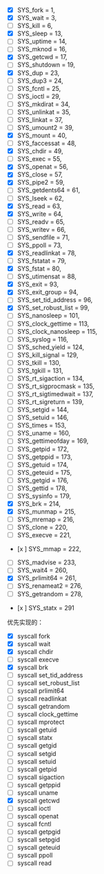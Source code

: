 - [x] SYS_fork = 1,
- [x] SYS_wait = 3,
- [ ] SYS_kill = 6,
- [x] SYS_sleep = 13,
- [ ] SYS_uptime = 14,
- [ ] SYS_mknod = 16,
- [x] SYS_getcwd = 17,
- [ ] SYS_shutdown = 19,
- [x] SYS_dup = 23,
- [ ] SYS_dup3 = 24,
- [ ] SYS_fcntl = 25,
- [ ] SYS_ioctl = 29,
- [ ] SYS_mkdirat = 34,
- [ ] SYS_unlinkat = 35,
- [ ] SYS_linkat = 37,
- [ ] SYS_umount2 = 39,
- [x] SYS_mount = 40,
- [ ] SYS_faccessat = 48,
- [x] SYS_chdir = 49,
- [ ] SYS_exec = 55,
- [x] SYS_openat = 56,
- [x] SYS_close = 57,
- [x] SYS_pipe2 = 59,
- [ ] SYS_getdents64 = 61,
- [ ] SYS_lseek = 62,
- [x] SYS_read = 63,
- [x] SYS_write = 64,
- [ ] SYS_readv = 65,
- [ ] SYS_writev = 66,
- [ ] SYS_sendfile = 71,
- [ ] SYS_ppoll = 73,
- [x] SYS_readlinkat = 78,
- [ ] SYS_fstatat = 79,
- [x] SYS_fstat = 80,
- [ ] SYS_utimensat = 88,
- [x] SYS_exit = 93,
- [x] SYS_exit_group = 94,
- [ ] SYS_set_tid_address = 96,
- [x] SYS_set_robust_list = 99,
- [ ] SYS_nanosleep = 101,
- [ ] SYS_clock_gettime = 113,
- [ ] SYS_clock_nanosleep = 115,
- [ ] SYS_syslog = 116,
- [ ] SYS_sched_yield = 124,
- [ ] SYS_kill_signal = 129,
- [ ] SYS_tkill = 130,
- [ ] SYS_tgkill = 131,
- [ ] SYS_rt_sigaction = 134,
- [ ] SYS_rt_sigprocmask = 135,
- [ ] SYS_rt_sigtimedwait = 137,
- [ ] SYS_rt_sigreturn = 139,
- [ ] SYS_setgid = 144,
- [ ] SYS_setuid = 146,
- [ ] SYS_times = 153,
- [ ] SYS_uname = 160,
- [ ] SYS_gettimeofday = 169,
- [ ] SYS_getpid = 172,
- [ ] SYS_getppid = 173,
- [ ] SYS_getuid = 174,
- [ ] SYS_geteuid = 175,
- [ ] SYS_getgid = 176,
- [ ] SYS_gettid = 178,
- [ ] SYS_sysinfo = 179,
- [x] SYS_brk = 214,
- [x] SYS_munmap = 215,
- [ ] SYS_mremap = 216,
- [ ] SYS_clone = 220,
- [ ] SYS_execve = 221,
- [x ] SYS_mmap = 222,
- [ ] SYS_madvise = 233,
- [ ] SYS_wait4 = 260,
- [x] SYS_prlimit64 = 261,
- [ ] SYS_renameat2 = 276,
- [ ] SYS_getrandom = 278,
- [x ] SYS_statx = 291



优先实现的：
- [x] syscall fork            
- [x] syscall wait            
- [x] syscall chdir           
- [ ] syscall execve          
- [x] syscall brk             
- [ ] syscall set_tid_address 
- [ ] syscall set_robust_list 
- [ ] syscall prlimit64       
- [ ] syscall readlinkat      
- [ ] syscall getrandom       
- [ ] syscall clock_gettime         
- [ ] syscall mprotect        
- [ ] syscall getuid          
- [ ] syscall statx           
- [ ] syscall getgid          
- [ ] syscall setgid          
- [ ] syscall setuid          
- [ ] syscall getpid          
- [ ] syscall sigaction       
- [ ] syscall getppid         
- [ ] syscall uname           
- [x] syscall getcwd          
- [ ] syscall ioctl           
- [ ] syscall openat          
- [ ] syscall fcntl           
- [ ] syscall getpgid         
- [ ] syscall setpgid         
- [ ] syscall geteuid         
- [ ] syscall ppoll           
- [ ] syscall read
